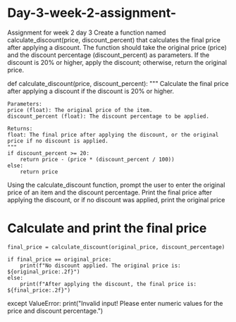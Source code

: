 # Day-3-week-2-assignment-
Assignment for week 2 day 3
Create a function named calculate_discount(price, discount_percent) that calculates the final price after applying a discount. The function should take the original price (price) and the discount percentage (discount_percent) as parameters. If the discount is 20% or higher, apply the discount; otherwise, return the original price.

def calculate_discount(price, discount_percent):
    """
    Calculate the final price after applying a discount if the discount is 20% or higher.
    
    Parameters:
    price (float): The original price of the item.
    discount_percent (float): The discount percentage to be applied.
    
    Returns:
    float: The final price after applying the discount, or the original price if no discount is applied.
    """
    if discount_percent >= 20:
        return price - (price * (discount_percent / 100))
    else:
        return price
        
Using the calculate_discount function, prompt the user to enter the original price of an item and the discount percentage. Print the final price after applying the discount, or if no discount was applied, print the original price

 # Calculate and print the final price
    final_price = calculate_discount(original_price, discount_percentage)
    
    if final_price == original_price:
        print(f"No discount applied. The original price is: ${original_price:.2f}")
    else:
        print(f"After applying the discount, the final price is: ${final_price:.2f}")
except ValueError:
    print("Invalid input! Please enter numeric values for the price and discount percentage.")
    
